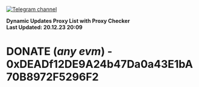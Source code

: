 [![Telegram channel](https://img.shields.io/endpoint?url=https://runkit.io/damiankrawczyk/telegram-badge/branches/master?url=https://t.me/n4z4v0d)](https://t.me/n4z4v0d) 

**Dynamic Updates Proxy List with Proxy Checker**  
**Last Updated: 20.12.23 20:09**

# DONATE (_any evm_) - 0xDEADf12DE9A24b47Da0a43E1bA70B8972F5296F2
